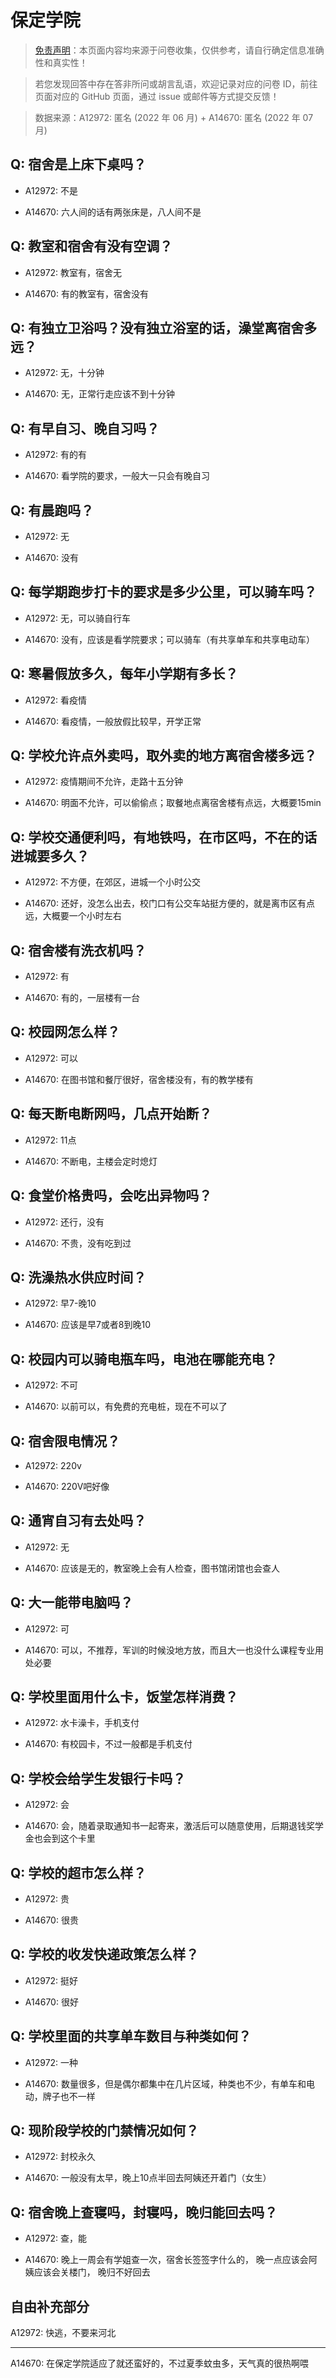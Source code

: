 # 保定学院

> [免责声明](https://colleges.chat/#_3)：本页面内容均来源于问卷收集，仅供参考，请自行确定信息准确性和真实性！

> 若您发现回答中存在答非所问或胡言乱语，欢迎记录对应的问卷 ID，前往页面对应的 GitHub 页面，通过 issue 或邮件等方式提交反馈！

> 数据来源：A12972: 匿名 (2022 年 06 月) + A14670: 匿名 (2022 年 07 月)

## Q: 宿舍是上床下桌吗？

- A12972: 不是

- A14670: 六人间的话有两张床是，八人间不是

## Q: 教室和宿舍有没有空调？

- A12972: 教室有，宿舍无

- A14670: 有的教室有，宿舍没有

## Q: 有独立卫浴吗？没有独立浴室的话，澡堂离宿舍多远？

- A12972: 无，十分钟

- A14670: 无，正常行走应该不到十分钟

## Q: 有早自习、晚自习吗？

- A12972: 有的有

- A14670: 看学院的要求，一般大一只会有晚自习

## Q: 有晨跑吗？

- A12972: 无

- A14670: 没有

## Q: 每学期跑步打卡的要求是多少公里，可以骑车吗？

- A12972: 无，可以骑自行车

- A14670: 没有，应该是看学院要求；可以骑车（有共享单车和共享电动车）

## Q: 寒暑假放多久，每年小学期有多长？

- A12972: 看疫情

- A14670: 看疫情，一般放假比较早，开学正常

## Q: 学校允许点外卖吗，取外卖的地方离宿舍楼多远？

- A12972: 疫情期间不允许，走路十五分钟

- A14670: 明面不允许，可以偷偷点；取餐地点离宿舍楼有点远，大概要15min

## Q: 学校交通便利吗，有地铁吗，在市区吗，不在的话进城要多久？

- A12972: 不方便，在郊区，进城一个小时公交

- A14670: 还好，没怎么出去，校门口有公交车站挺方便的，就是离市区有点远，大概要一个小时左右

## Q: 宿舍楼有洗衣机吗？

- A12972: 有

- A14670: 有的，一层楼有一台

## Q: 校园网怎么样？

- A12972: 可以

- A14670: 在图书馆和餐厅很好，宿舍楼没有，有的教学楼有

## Q: 每天断电断网吗，几点开始断？

- A12972: 11点

- A14670: 不断电，主楼会定时熄灯

## Q: 食堂价格贵吗，会吃出异物吗？

- A12972: 还行，没有

- A14670: 不贵，没有吃到过

## Q: 洗澡热水供应时间？

- A12972: 早7-晚10

- A14670: 应该是早7或者8到晚10

## Q: 校园内可以骑电瓶车吗，电池在哪能充电？

- A12972: 不可

- A14670: 以前可以，有免费的充电桩，现在不可以了

## Q: 宿舍限电情况？

- A12972: 220v

- A14670: 220V吧好像

## Q: 通宵自习有去处吗？

- A12972: 无

- A14670: 应该是无的，教室晚上会有人检查，图书馆闭馆也会查人

## Q: 大一能带电脑吗？

- A12972: 可

- A14670: 可以，不推荐，军训的时候没地方放，而且大一也没什么课程专业用处必要

## Q: 学校里面用什么卡，饭堂怎样消费？

- A12972: 水卡澡卡，手机支付

- A14670: 有校园卡，不过一般都是手机支付

## Q: 学校会给学生发银行卡吗？

- A12972: 会

- A14670: 会，随着录取通知书一起寄来，激活后可以随意使用，后期退钱奖学金也会到这个卡里

## Q: 学校的超市怎么样？

- A12972: 贵

- A14670: 很贵

## Q: 学校的收发快递政策怎么样？

- A12972: 挺好

- A14670: 很好

## Q: 学校里面的共享单车数目与种类如何？

- A12972: 一种

- A14670: 数量很多，但是偶尔都集中在几片区域，种类也不少，有单车和电动，牌子也不一样

## Q: 现阶段学校的门禁情况如何？

- A12972: 封校永久

- A14670: 一般没有太早，晚上10点半回去阿姨还开着门（女生）

## Q: 宿舍晚上查寝吗，封寝吗，晚归能回去吗？

- A12972: 查，能

- A14670: 晚上一周会有学姐查一次，宿舍长签签字什么的，
晚一点应该会阿姨应该会关楼门，
晚归不好回去

## 自由补充部分

A12972: 快逃，不要来河北

***

A14670: 在保定学院适应了就还蛮好的，不过夏季蚊虫多，天气真的很热啊喂